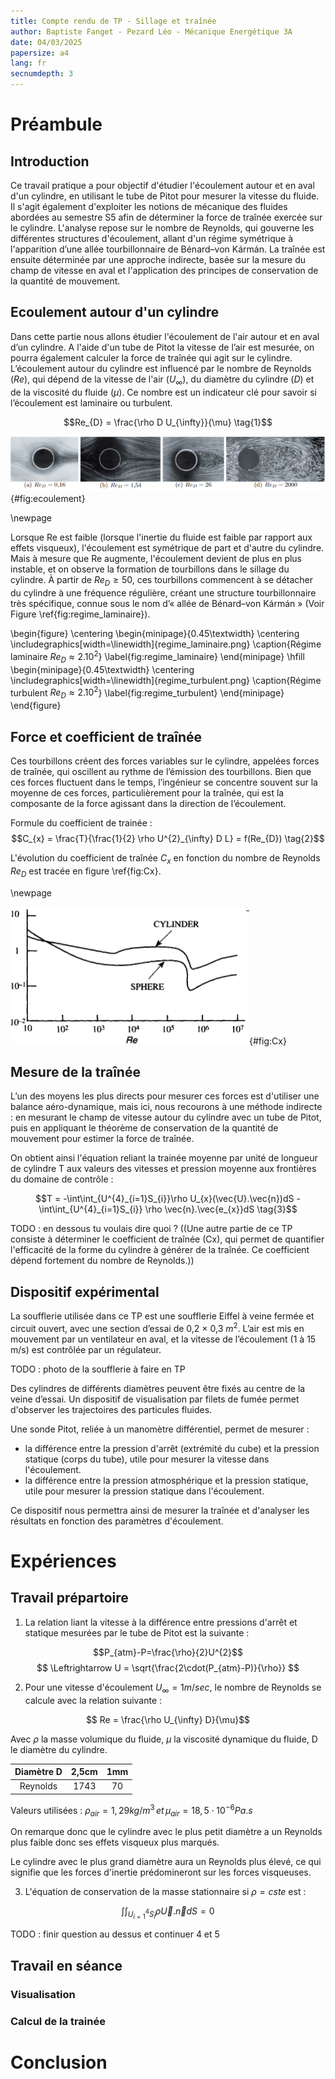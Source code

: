 ```yaml
---
title: Compte rendu de TP - Sillage et traînée
author: Baptiste Fanget - Pezard Léo - Mécanique Energétique 3A
date: 04/03/2025
papersize: a4
lang: fr 
secnumdepth: 3
---
```


# Préambule

## Introduction

Ce travail pratique a pour objectif d'étudier l'écoulement autour et en aval d'un cylindre, en utilisant le tube de Pitot pour mesurer la vitesse du fluide. Il s'agit également d'exploiter les notions de mécanique des fluides abordées au semestre S5 afin de déterminer la force de traînée exercée sur le cylindre. L'analyse repose sur le nombre de Reynolds, qui gouverne les différentes structures d'écoulement, allant d'un régime symétrique à l'apparition d’une allée tourbillonnaire de Bénard–von Kármán. La traînée est ensuite déterminée par une approche indirecte, basée sur la mesure du champ de vitesse en aval et l'application des principes de conservation de la quantité de mouvement.

## Ecoulement autour d'un cylindre

Dans cette partie nous allons étudier l'écoulement de l'air autour et en aval d’un cylindre. A l'aide d'un tube de Pitot la vitesse de l’air est mesurée, on pourra également calculer la force de traînée qui agit sur le cylindre. L’écoulement autour du cylindre est influencé par le nombre de Reynolds $({Re})$, qui dépend de la vitesse de l'air $(U_{\infty})$, du diamètre du cylindre $(D)$ et de la viscosité du fluide $(\mu)$. Ce nombre est un indicateur clé pour savoir si l’écoulement est laminaire ou turbulent.

$$Re_{D} = \frac{\rho D U_{\infty}}{\mu} \tag{1}$$


![Evolution de l'écoulement autour d'un cylindre en fonction du nombre de Reynolds](ecoulement_reynolds.png){#fig:ecoulement}

\newpage

Lorsque Re est faible (lorsque l'inertie du fluide est faible par rapport aux effets visqueux), l'écoulement est symétrique de part et d'autre du cylindre. Mais à mesure que Re augmente, l'écoulement devient de plus en plus instable, et on observe la formation de tourbillons dans le sillage du cylindre. À partir de $Re_{D} \geq 50$, ces tourbillons commencent à se détacher du cylindre à une fréquence régulière, créant une structure tourbillonnaire très spécifique, connue sous le nom d’« allée de Bénard–von Kármán » (Voir Figure \ref{fig:regime_laminaire}).

\begin{figure}
    \centering
    \begin{minipage}{0.45\textwidth}
        \centering
        \includegraphics[width=\linewidth]{regime_laminaire.png}
        \caption{Régime laminaire $Re_{D} \approx 2.10^2$}
        \label{fig:regime_laminaire}
    \end{minipage}
    \hfill
    \begin{minipage}{0.45\textwidth}
        \centering
        \includegraphics[width=\linewidth]{regime_turbulent.png}
        \caption{Régime turbulent $Re_{D} \approx 2.10^2$}
        \label{fig:regime_turbulent}
    \end{minipage}
\end{figure}


## Force et coefficient de traînée


Ces tourbillons créent des forces variables sur le cylindre, appelées forces de traînée, qui oscillent au rythme de l’émission des tourbillons. Bien que ces forces fluctuent dans le temps, l’ingénieur se concentre souvent sur la moyenne de ces forces, particulièrement pour la traînée, qui est la composante de la force agissant dans la direction de l’écoulement.


Formule du coefficient de trainée : 
$$C_{x} = \frac{T}{\frac{1}{2} \rho U^{2}_{\infty} D L} = f(Re_{D}) \tag{2}$$


L'évolution du coefficient de traînée $C_{x}$ en fonction du nombre de Reynolds $Re_{D}$ est tracée en figure \ref{fig:Cx}.

\newpage

![Evolution du coefficient de trainée Cx en fonction du nombre de Reynolds](Cx.png){#fig:Cx}


## Mesure de la traînée


L’un des moyens les plus directs pour mesurer ces forces est d'utiliser une balance aéro-dynamique, mais ici, nous recourons à une méthode indirecte : en mesurant le champ de vitesse autour du cylindre avec un tube de Pitot, puis en appliquant le théorème de conservation de la quantité de mouvement pour estimer la force de traînée. 

On obtient ainsi l'équation reliant la trainée moyenne par unité de longueur de cylindre T aux valeurs des vitesses et pression moyenne aux frontières du domaine de contrôle :

$$T = -\int\int_{U^{4}_{i=1}S_{i}}\rho U_{x}(\vec{U}.\vec{n})dS - \int\int_{U^{4}_{i=1}S_{i}} \rho \vec{n}.\vec{e_{x}}dS \tag{3}$$

TODO : en dessous tu voulais dire quoi ?
((Une autre partie de ce TP consiste à déterminer le coefficient de traînée (Cx), qui permet de quantifier l'efficacité de la forme du cylindre à générer de la traînée. Ce coefficient dépend fortement du nombre de Reynolds.))

## Dispositif expérimental

La soufflerie utilisée dans ce TP est une soufflerie Eiffel à veine fermée et circuit ouvert, avec une section d’essai de 0,2 × 0,3 $m^{2}$. L’air est mis en mouvement par un ventilateur en aval, et la vitesse de l’écoulement (1 à 15 m/s) est contrôlée par un régulateur. 

TODO : photo de la soufflerie à faire en TP

Des cylindres de différents diamètres peuvent être fixés au centre de la veine d’essai. Un dispositif de visualisation par filets de fumée permet d'observer les trajectoires des particules fluides. 

Une sonde Pitot, reliée à un manomètre différentiel, permet de mesurer :

- la différence entre la pression d'arrêt (extrémité du cube) et la pression statique (corps du
 tube), utile pour mesurer la vitesse dans l'écoulement.
- la différence entre la pression atmosphérique et la pression statique, utile pour mesurer la pression statique dans l'écoulement.

Ce dispositif nous permettra ainsi de mesurer la traînée et d'analyser les résultats en fonction des paramètres d'écoulement.

# Expériences

## Travail prépartoire

1) La relation liant la vitesse à la différence entre pressions d'arrêt et statique mesurées par le tube de Pitot est la suivante :

$$P_{atm}-P=\frac{\rho}{2}U^{2}$$
$$ \Leftrightarrow U = \sqrt{\frac{2\cdot(P_{atm}-P)}{\rho}} $$

2) Pour une vitesse d'écoulement $U_{\infty} = 1m/sec$, le nombre de Reynolds se calcule avec la relation suivante :

$$ Re = \frac{\rho U_{\infty} D}{\mu}$$

Avec $\rho$ la masse volumique du fluide, $\mu$ la viscosité dynamique du fluide, D le diamètre du cylindre.

|Diamètre D| 2,5cm | 1mm|
|:---:|:---:|:---:|
|Reynolds| 1743 | 70 |

Valeurs utilisées : $\rho_{air} = 1,29kg/m^{3} \, et \, \mu_{air} = 18,5\cdot10^{-6}Pa.s$

On remarque donc que le cylindre avec le plus petit diamètre a un Reynolds plus faible donc ses effets visqueux plus marqués.

Le cylindre avec le plus grand diamètre aura un Reynolds plus élevé, ce qui signifie que les forces d'inertie prédomineront sur les forces visqueuses.

3) L'équation de conservation de la masse stationnaire si $\rho = cste$ est :


$$ \int\int_{U^{4}_{i=1}S_{i}}\rho \vec{U}.\vec{n}dS = 0 $$

TODO : finir question au dessus et continuer 4 et 5



## Travail en séance

### Visualisation


### Calcul de la trainée

# Conclusion